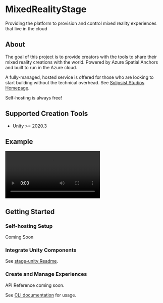 # MixedRealityStage
Providing the platform to provision and control mixed reality experiences that live in the cloud

## About
The goal of this project is to provide creators with the tools to share their mixed reality creations with the world.  Powered by Azure Spatial Anchors and built to run in the Azure cloud. 

A fully-managed, hosted service is offered for those who are looking to start building without the technical overhead.  See [Solipsist Studios Homepage](https://solipsist.studio).

Self-hosting is always free!

## Supported Creation Tools
* Unity >= 2020.3

## Example
![Scene showing a mobile device and Hololens in a shared space](./Assets/0_Example.mp4)

## Getting Started

### Self-hosting Setup
Coming Soon

### Integrate Unity Components
See [stage-unity Readme](https://github.com/solipsist-studios/stage-unity/README.md).

### Create and Manage Experiences
API Reference coming soon.

See [CLI documentation](./ExperienceCatalogCLI/README.md) for usage.
